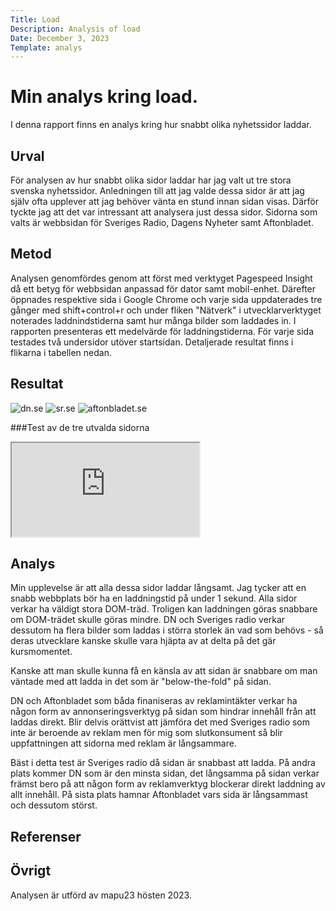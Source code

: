 ```yaml
---
Title: Load
Description: Analysis of load
Date: December 3, 2023
Template: analys
---
```


Min analys kring load.
=======================

I denna rapport finns en analys kring hur snabbt olika nyhetssidor laddar.

Urval
-----------------------

För analysen av hur snabbt olika sidor laddar har jag valt ut tre stora svenska nyhetssidor. Anledningen till att jag valde dessa sidor är att jag själv ofta upplever att jag behöver vänta en stund innan sidan visas. Därför tyckte jag att det var intressant att analysera just dessa sidor. Sidorna som valts är webbsidan för Sveriges Radio, Dagens Nyheter samt Aftonbladet. 

Metod
-----------------------

Analysen genomfördes genom att först med verktyget Pagespeed Insight då ett betyg för webbsidan anpassad för dator samt mobil-enhet. Därefter öppnades respektive sida i Google Chrome och varje sida uppdaterades tre gånger med shift+control+r och under fliken "Nätverk" i utvecklarverktyget noterades laddnindstiderna samt hur många bilder som laddades in. I rapporten presenteras ett medelvärde för laddningstiderna. För varje sida testades två undersidor utöver startsidan. Detaljerade resultat finns i flikarna i tabellen nedan.

Resultat
-----------------------

<div class="screendump">
<img src="%assets_url%/img/dn.png" alt="dn.se">
<img src="%assets_url%/img/sr.png" alt="sr.se">
<img src="%assets_url%/img/aftonbladet.png" alt="aftonbladet.se">

</div>


###Test av de tre utvalda sidorna

<div class="embed-container">
<iframe src="https://docs.google.com/spreadsheets/d/e/2PACX-1vQS1fUH_HyAUfCdHNuGhK126KRASFJrgpGkVx2Nrbqzn5J3ljaJZZJN0YExbxDewpi4afnIgiE9pmgy/pubhtml?widget=true&amp;headers=false"></iframe>



Analys
-----------------------

Min upplevelse är att alla dessa sidor laddar långsamt. Jag tycker att en snabb webbplats bör ha en laddningstid på under 1 sekund. Alla sidor verkar ha väldigt stora DOM-träd. Troligen kan laddningen göras snabbare om DOM-trädet skulle göras mindre. DN och Sveriges radio verkar dessutom ha flera bilder som laddas i störra storlek än vad som behövs - så deras utvecklare kanske skulle vara hjäpta av at delta på det gär kursmomentet.

Kanske att man skulle kunna få en känsla av att sidan är snabbare om man väntade med att ladda in det som är "below-the-fold" på sidan.

DN och Aftonbladet som båda finaniseras av reklamintäkter verkar ha någon form av annonseringsverktyg på sidan som hindrar innehåll från att laddas direkt. Blir delvis orättvist att jämföra det med Sveriges radio som inte är beroende av reklam men för mig som slutkonsument så blir uppfattningen att sidorna med reklam är långsammare. 

Bäst i detta test är Sveriges radio då sidan är snabbast att ladda. På andra plats kommer DN som är den minsta sidan, det långsamma på sidan verkar främst bero på att någon form av reklamverktyg blockerar direkt laddning av allt innehåll. På sista plats hamnar Aftonbladet vars sida är långsammast och dessutom störst. 


Referenser
-----------------------


Övrigt
-----------------------
Analysen är utförd av mapu23 hösten 2023.